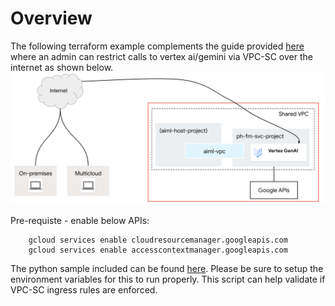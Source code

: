 # Overview 
The following terraform example complements the guide provided [here](https://cloud.google.com/vertex-ai/docs/general/vpcsc-public-endpoint) where an admin can restrict calls to vertex ai/gemini via VPC-SC over the internet as shown below.
![Architecture Diagram](vpc-sc-gemini.png)

Pre-requiste - enable below APIs: 
```
    gcloud services enable cloudresourcemanager.googleapis.com
    gcloud services enable accesscontextmanager.googleapis.com
```

The python sample included can be found [here](https://cloud.google.com/vertex-ai/generative-ai/docs/start/quickstarts/quickstart-multimodal#send-text-only-request). Please be sure to setup the environment variables for this to run properly. This script can help validate if VPC-SC ingress rules are enforced.